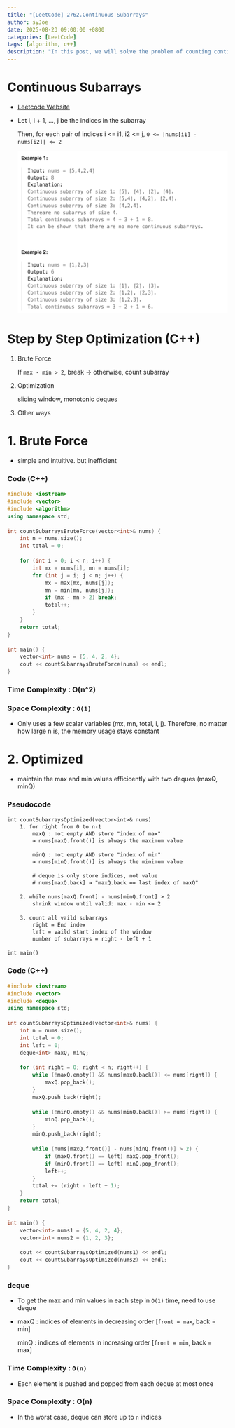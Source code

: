 ```yaml
---
title: "[LeetCode] 2762.Continuous Subarrays"
author: syJoe
date: 2025-08-23 09:00:00 +0800
categories: [LeetCode]
tags: [algorithm, c++]
description: "In this post, we will solve the problem of counting continuous subarrays where the difference between the maximum and minimum values is at most 2. Starting from a naive approach with O(n^2) complexity, we optimize it to O(n) using a sliding window combined with two deques."
---
```


# Continuous Subarrays

- [Leetcode Website](https://leetcode.com/problems/continuous-subarrays/description/)

- Let i, i + 1, ..., j be the indices in the subarray

    Then, for each pair of indices i <= i1, i2 <= j, `0 <= |nums[i1] - nums[i2]| <= 2`

    ![Alt text](../assets/img/blog/leetcode8.png)

# Step by Step Optimization (C++)

1. Brute Force

    If `max - min > 2`, break → otherwise, count subarray

2. Optimization

    sliding window, monotonic deques

3. Other ways


# 1. Brute Force

- simple and intuitive. but inefficient

### Code (C++)

```cpp
#include <iostream>
#include <vector>
#include <algorithm>
using namespace std;

int countSubarraysBruteForce(vector<int>& nums) {
    int n = nums.size();
    int total = 0;

    for (int i = 0; i < n; i++) {
        int mx = nums[i], mn = nums[i];
        for (int j = i; j < n; j++) {
            mx = max(mx, nums[j]);
            mn = min(mn, nums[j]);
            if (mx - mn > 2) break;
            total++;
        }
    }
    return total;
}

int main() {
    vector<int> nums = {5, 4, 2, 4};
    cout << countSubarraysBruteForce(nums) << endl;
}
```

### Time Complexity : O(n^2)

### Space Complexity : `O(1)`

- Only uses a few scalar variables (mx, mn, total, i, j). Therefore, no matter how large n is, the memory usage stays constant

# 2. Optimized

- maintain the max and min values efficicently with two deques (maxQ, minQ)

### Pseudocode

```text
int countSubarraysOptimized(vector<int>& nums)
    1. for right from 0 to n-1
        maxQ : not empty AND store "index of max"
        → nums[maxQ.front()] is always the maximum value
    
        minQ : not empty AND store "index of min" 
        → nums[minQ.front()] is always the minimum value
        
        # deque is only store indices, not value
        # nums[maxQ.back] → "maxQ.back == last index of maxQ"
    
    2. while nums[maxQ.front] - nums[minQ.front] > 2
        shrink window until valid: max - min <= 2

    3. count all vaild subarrays
        right = End index
        left = vaild start index of the window
        number of subarrays = right - left + 1

int main()
```

### Code (C++)

```cpp
#include <iostream>
#include <vector>
#include <deque>
using namespace std;

int countSubarraysOptimized(vector<int>& nums) {
    int n = nums.size();
    int total = 0;
    int left = 0;
    deque<int> maxQ, minQ;

    for (int right = 0; right < n; right++) {
        while (!maxQ.empty() && nums[maxQ.back()] <= nums[right]) {
            maxQ.pop_back();
        }
        maxQ.push_back(right);

        while (!minQ.empty() && nums[minQ.back()] >= nums[right]) {
            minQ.pop_back();
        }
        minQ.push_back(right);

        while (nums[maxQ.front()] - nums[minQ.front()] > 2) {
            if (maxQ.front() == left) maxQ.pop_front();
            if (minQ.front() == left) minQ.pop_front();
            left++;
        }
        total += (right - left + 1);
    }
    return total;
}

int main() {
    vector<int> nums1 = {5, 4, 2, 4};
    vector<int> nums2 = {1, 2, 3};

    cout << countSubarraysOptimized(nums1) << endl;
    cout << countSubarraysOptimized(nums2) << endl;
}
```

### deque

- To get the max and min values in each step in `O(1)` time, need to use deque

- maxQ : indices of elements in decreasing order [`front = max`, back = min]
    
    minQ : indices of elements in increasing order [`front = min`, back = max]


### Time Complexity : `O(n)`

- Each element is pushed and popped from each deque at most once

### Space Complexity : O(n)

- In the worst case, deque can store up to `n` indices